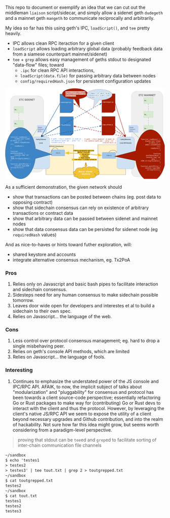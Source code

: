 This repo to document or exemplify an idea that we can cut out the middleman
`liaison` script/sidecar, and simply allow a sidenet geth `dudegeth` and
a mainnet geth `mangeth` to communicate reciprocally and arbitrarily.

My idea so far has this using geth's IPC, `loadScript()`, and `tee` pretty heavily.

- IPC allows clean RPC iteraction for a given client
- `loadScript` allows loading arbitrary global data (probably feedback data
  from a siamese counterpart mainnet/sidenet)
- `tee` + `grep` allows easy management of geths stdout to designated
  "data-flow" files; toward
  + `.ipc` for clean RPC API interactions, 
  + `loadScript(data.file)` for passing arbitrary data between nodes
  + `config/requiredHash.json` for persistent configuration updates

![diagram](./assets/sidechain-siamese-diagram.png)


As a sufficient demonstration, the given network should

- show that transactions can be posted between chains (eg. post data to opposing contract)
- show that sidechain consensus can rely on existence of arbitrary transactions or contract data
- show that arbitrary data can be passed between sidenet and mainnet nodes
- show that data consensus data can be persisted for sidenet node (eg `requiredHash` values)

 
And as nice-to-haves or hints toward futher exploration, will:

- shared keystore and accounts
- integrate alternative consensus mechanism, eg. Tx2PoA


### Pros

1. Relies only on Javascript and basic bash pipes to facilitate interaction and
  sidechain consensus.
2. Sidesteps need for any human consensus to make sidechain possible tomorrow.
3. Leaves door wide open for developers and interestes et al to build a sidechain to
  their own spec.
4. Relies on Javascript... the language of the web.

### Cons

1. Less control over protocol consensus management; eg. hard to drop a single
  misbehaving peer.
2. Relies on geth's console API methods, which are limited
3. Relies on Javascript... the language of fools.

### Interesting

1. Continues to emphasize the understated power of the JS console and IPC/RPC
  API. AFAIK, to now, the implicit subject of talks about "modularization" and
  "pluggability" for consensus and protocol has been towards a client
  source-code perspective; essentially refactoring Go or Rust packages to make
  way for (contributing) Go or Rust devs to interact with the client and thus
  the protocol. However, by leveraging the client's native JS/RPC API we seem to expose the utility of a client
  beyond necessary upgrades and Github contribution, and into the realm of
  hackability. Not sure how far this idea might grow, but seems worth
  considering from a paradigm-level perspective.


> proving that stdout can be `tee`ed and `grep`ed to facilitate sorting of
inter-chain communication file channels
```
~/sandbox
$ echo 'testes1
> testes2
> testes3' | tee tout.txt | grep 2 > toutgrepped.txt
~/sandbox
$ cat toutgrepped.txt
testes2
~/sandbox
$ cat tout.txt
testes1
testes2
testes3
```
